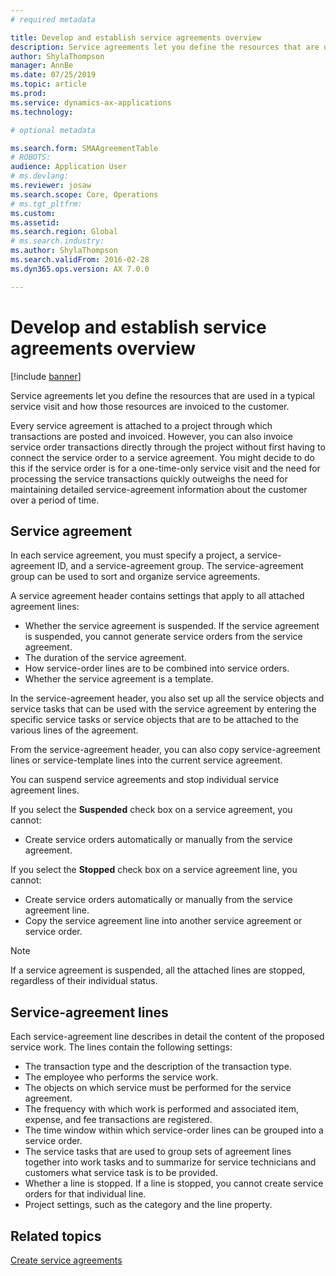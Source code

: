 ```yaml
---
# required metadata

title: Develop and establish service agreements overview
description: Service agreements let you define the resources that are used in a typical service visit and how those resources are invoiced to the customer.
author: ShylaThompson
manager: AnnBe
ms.date: 07/25/2019
ms.topic: article
ms.prod: 
ms.service: dynamics-ax-applications
ms.technology: 

# optional metadata

ms.search.form: SMAAgreementTable
# ROBOTS: 
audience: Application User
# ms.devlang: 
ms.reviewer: josaw
ms.search.scope: Core, Operations
# ms.tgt_pltfrm: 
ms.custom: 
ms.assetid: 
ms.search.region: Global
# ms.search.industry: 
ms.author: ShylaThompson
ms.search.validFrom: 2016-02-28
ms.dyn365.ops.version: AX 7.0.0

---
```


# Develop and establish service agreements overview

[!include [banner](../includes/banner.md)]

Service agreements let you define the resources that are used in a typical
service visit and how those resources are invoiced to the customer.

Every service agreement is attached to a project through which transactions are
posted and invoiced. However, you can also invoice service order transactions
directly through the project without first having to connect the service order
to a service agreement. You might decide to do this if the service order is for
a one-time-only service visit and the need for processing the service
transactions quickly outweighs the need for maintaining detailed
service-agreement information about the customer over a period of time.

## Service agreement

In each service agreement, you must specify a project, a service-agreement ID,
and a service-agreement group. The service-agreement group can be used to sort
and organize service agreements.

A service agreement header contains settings that apply to all attached
agreement lines:

-  Whether the service agreement is suspended. If the service agreement is suspended, you cannot generate service orders from the service agreement.
-  The duration of the service agreement.
-  How service-order lines are to be combined into service orders.
-  Whether the service agreement is a template.

In the service-agreement header, you also set up all the service objects and
service tasks that can be used with the service agreement by entering the
specific service tasks or service objects that are to be attached to the various
lines of the agreement.

From the service-agreement header, you can also copy service-agreement lines or
service-template lines into the current service agreement.

You can suspend service agreements and stop individual service agreement lines.

If you select the **Suspended** check box on a service agreement, you cannot:

-    Create service orders automatically or manually from the service agreement.

If you select the **Stopped** check box on a service agreement line, you cannot:

-    Create service orders automatically or manually from the service agreement line.
-    Copy the service agreement line into another service agreement or service order.


> [!NOTE]
> If a service agreement is suspended, all the attached lines are stopped, regardless of their individual status.

## Service-agreement lines

Each service-agreement line describes in detail the content of the proposed
service work. The lines contain the following settings:

-  The transaction type and the description of the transaction type.
-  The employee who performs the service work.
-  The objects on which service must be performed for the service agreement.
-  The frequency with which work is performed and associated item, expense, and fee transactions are registered.
-  The time window within which service-order lines can be grouped into a service order.
-  The service tasks that are used to group sets of agreement lines together into work tasks and to summarize for service technicians and customers what service task is to be provided.
-  Whether a line is stopped. If a line is stopped, you cannot create service orders for that individual line.
-  Project settings, such as the category and the line property.

## Related topics

[Create service agreements](create-service-agreements.md)
